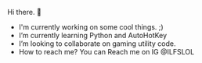 Hi there. 👋
- I'm currently working on some cool things. ;)
- I’m currently learning Python and AutoHotKey
- I’m looking to collaborate on gaming  utility code.
- How to reach me? You can Reach me on IG @ILFSLOL

<!---
ILFSLOL/ILFSLOL is a ✨ special ✨ repository because its `README.md` (this file) appears on your GitHub profile.
You can click the Preview link to take a look at your changes.
--->
